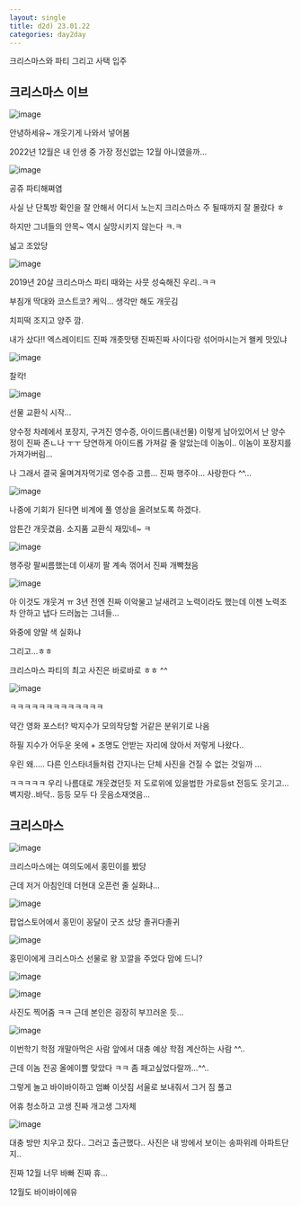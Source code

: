 ```yaml
---
layout: single
title: d2d) 23.01.22
categories: day2day
---
```


크리스마스와 파티 그리고 사택 입주

## 크리스마스 이브

![image](https://user-images.githubusercontent.com/52832956/213905737-863f961c-28c5-4876-a098-81514b104f3b.png)

안녕하세유~ 개웃기게 나와서 넣어봄

2022년 12월은 내 인생 중 가장 정신없는 12월 아니였을까...

![image](https://user-images.githubusercontent.com/52832956/213905743-4dae3a79-a07f-4283-8690-3f2fe568f1f4.png)

공쥬 파티해쪄염

사실 난 단톡방 확인을 잘 안해서 어디서 노는지 크리스마스 주 될때까지 잘 몰랐다 ㅎ

하지만 그녀들의 안목~ 역시 실망시키지 않는다 ㅋ.ㅋ

넓고 조았당

![image](https://user-images.githubusercontent.com/52832956/213905781-14bcca00-814a-4605-b613-bdf70eb0cfb2.png)

2019년 20살 크리스마스 파티 때와는 사뭇 성숙해진 우리..ㅋㅋ

부침개 딱대와 코스트코? 케익... 생각만 해도 개웃김

치피떡 조지고 양주 깜.

내가 샀다!! 엑스레이티드 진짜 개좃맛탱 진짜진짜 사이다랑 섞어마시는거 왤케 맛있냐

![image](https://user-images.githubusercontent.com/52832956/213905815-6c85b321-6892-4dae-91d2-941a132121dc.png)

찰칵!

![image](https://user-images.githubusercontent.com/52832956/213905823-df1f44b2-1416-4c98-82f2-2ed895a87b85.png)

선물 교환식 시작...

양수정 차례에서 포장지, 구겨진 영수증, 아이드롭(내선물) 이렇게 남아있어서 난 양수정이 진짜 존ㄴ나 ㅜㅜ 당연하게 아이드롭 가져갈 줄 알았는데 이놈이.. 이놈이 포장지를 가져가버림...

나 그래서 결국 울며겨자먹기로 영수증 고름... 진짜 행주야... 사랑한다 ^^...

![image](https://user-images.githubusercontent.com/52832956/213905882-c467818f-2508-4be8-9a1d-854bdec327b5.png)

나중에 기회가 된다면 비계에 풀 영상을 올려보도록 하겠다.

암튼간 개웃겼음. 소지품 교환식 재밌네~ ㅋ

![image](https://user-images.githubusercontent.com/52832956/213905920-29eb2cc8-2b41-43a2-95cc-922a4c591c15.png)

행주랑 팔씨름했는데 이새끼 팔 계속 꺾어서 진짜 개빡쳤음

![image](https://user-images.githubusercontent.com/52832956/213905948-3a3767c4-8840-4647-ba4d-5bf2193e51ac.png)

아 이것도 개웃겨 ㅠ 3년 전엔 진짜 이악물고 날새려고 노력이라도 했는데 이젠 노력조차 안하고 냅다 드러눕는 그녀들...

와중에 양말 색 실화냐

그리고...ㅎㅎ

크리스마스 파티의 최고 사진은 바로바로 ㅎㅎ ^^

![image](https://user-images.githubusercontent.com/52832956/213905976-b3b948c6-6a14-4e54-bcdb-e7f286650058.png)

ㅋㅋㅋㅋㅋㅋㅋㅋㅋㅋㅋㅋㅋ

약간 영화 포스터? 박지수가 모의작당할 거같은 분위기로 나옴

하필 지수가 어두운 옷에 + 조명도 안받는 자리에 앉아서 저렇게 나왔다..

우린 왜..... 다른 인스타녀들처럼 간지나는 단체 사진을 건질 수 없는 것일까 ...

ㅋㅋㅋㅋㅋ 우리 나름대로 개웃겼던듯 저 도로위에 있을법한 가로등st 전등도 웃기고... 벽지랑..바닥.. 등등 모두 다 웃음소재엿음...

## 크리스마스

![image](https://user-images.githubusercontent.com/52832956/213906053-adb2154e-ce31-432c-a2b3-907c818e5c13.png)

크리스마스에는 여의도에서 홍민이를 봤당 

근데 저거 아침인데 더현대 오픈런 줄 실화냐...

![image](https://user-images.githubusercontent.com/52832956/213906076-9ef37cc5-29c2-4d05-b9a9-6973c910751a.png)

팝업스토어에서 홍민이 꽁달이 굿즈 샀당 졸귀다졸귀

![image](https://user-images.githubusercontent.com/52832956/213906092-03b7094a-ecfd-4488-a8c7-cd32e02465dd.png)

홍민이에게 크리스마스 선물로 왕 꼬깔을 주었다 맘에 드니?

![image](https://user-images.githubusercontent.com/52832956/213906101-9472511f-ba0e-4bde-a651-390878978e35.png)

![image](https://user-images.githubusercontent.com/52832956/213906103-b1d7aa92-f7e5-483a-8167-4f4c45e6b6fa.png)

사진도 찍어줌 ㅋㅋ 근데 본인은 굉장히 부끄러운 듯...

![image](https://user-images.githubusercontent.com/52832956/213906117-72e9ee51-b2ab-46d9-bbcc-6fd18e502ca5.png)

이번학기 학점 개말아먹은 사람 앞에서 대충 예상 학점 계산하는 사람 ^^..

근데 이놈 전공 올에이쁠 맞았다 ㅋㅋ 좀 패고싶었다랄까...^^..

그렇게 놀고 바이바이하고 엄빠 이삿짐 서울로 보내줘서 그거 짐 풀고

어휴 청소하고 고생 진짜 개고생 그자체

![image](https://user-images.githubusercontent.com/52832956/213906171-c44437c6-e979-4b8f-9249-d952077be843.png)

대충 방만 치우고 잤다.. 그러고 출근했다.. 사진은 내 방에서 보이는 송파위례 아파트단지..

진짜 12월 너무 바빠 진짜 휴...

12월도 바이바이에유
